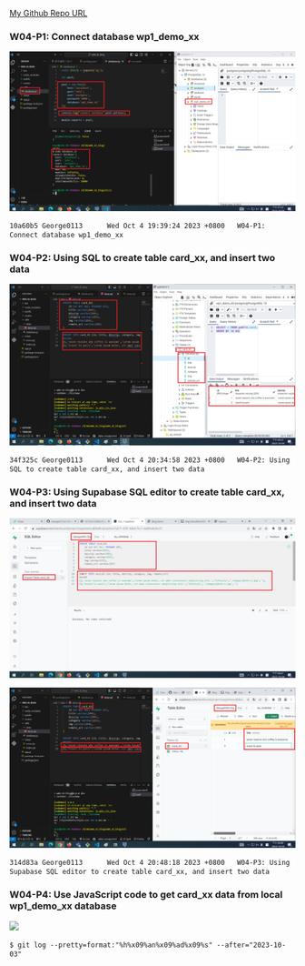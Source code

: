 [My Github Repo URL](https://github.com/George0113/1121-wp1-demo-211410542.git)

### W04-P1: Connect database wp1_demo_xx

![](w04-p1.png)

```
10a60b5 George0113      Wed Oct 4 19:39:24 2023 +0800   W04-P1: Connect database wp1_demo_xx
```

### W04-P2: Using SQL to create table card_xx, and insert two data

![](w04-p2.png)

```
34f325c George0113      Wed Oct 4 20:34:58 2023 +0800   W04-P2: Using SQL to create table card_xx, and insert two data
```

### W04-P3: Using Supabase SQL editor to create table card_xx, and insert two data

![](w04-p3-1.png)

![](w04-p3-2.png)

```
314d83a George0113      Wed Oct 4 20:48:18 2023 +0800   W04-P3: Using Supabase SQL editor to create table card_xx, and insert two data
```

### W04-P4: Use JavaScript code to get card_xx data from local wp1_demo_xx database

![](w04_p4.png)

```
$ git log --pretty=format:"%h%x09%an%x09%ad%x09%s" --after="2023-10-03"

```
